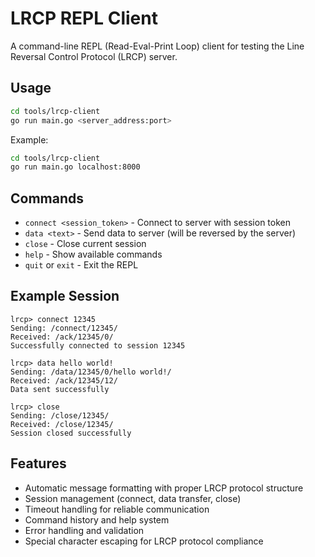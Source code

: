 # LRCP REPL Client

A command-line REPL (Read-Eval-Print Loop) client for testing the Line Reversal Control Protocol (LRCP) server.

## Usage

```bash
cd tools/lrcp-client
go run main.go <server_address:port>
```

Example:
```bash
cd tools/lrcp-client
go run main.go localhost:8000
```

## Commands

- `connect <session_token>` - Connect to server with session token
- `data <text>` - Send data to server (will be reversed by the server)
- `close` - Close current session
- `help` - Show available commands
- `quit` or `exit` - Exit the REPL

## Example Session

```
lrcp> connect 12345
Sending: /connect/12345/
Received: /ack/12345/0/
Successfully connected to session 12345

lrcp> data hello world!
Sending: /data/12345/0/hello world!/
Received: /ack/12345/12/
Data sent successfully

lrcp> close
Sending: /close/12345/
Received: /close/12345/
Session closed successfully
```

## Features

- Automatic message formatting with proper LRCP protocol structure
- Session management (connect, data transfer, close)
- Timeout handling for reliable communication
- Command history and help system
- Error handling and validation
- Special character escaping for LRCP protocol compliance